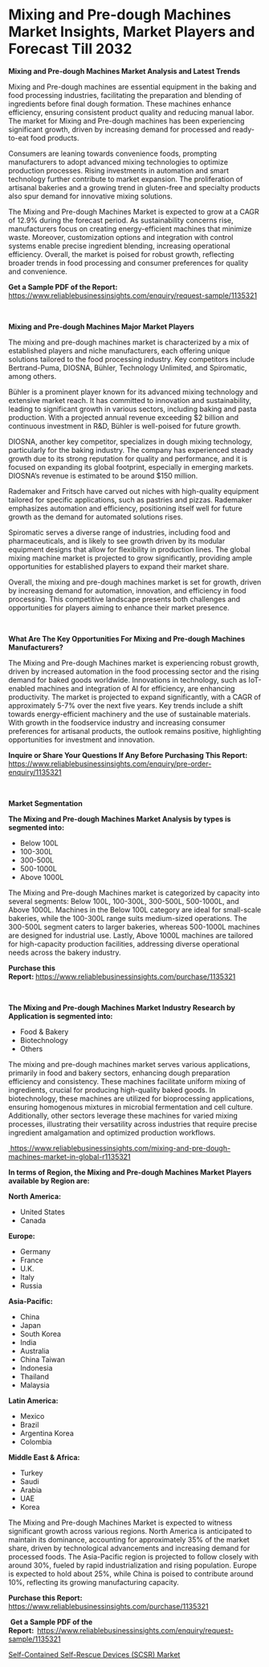 <p><h1>Mixing and Pre-dough Machines Market Insights, Market Players and Forecast Till 2032</h1></p><p><strong>Mixing and Pre-dough Machines Market Analysis and Latest Trends</strong></p>
<p><p>Mixing and Pre-dough machines are essential equipment in the baking and food processing industries, facilitating the preparation and blending of ingredients before final dough formation. These machines enhance efficiency, ensuring consistent product quality and reducing manual labor. The market for Mixing and Pre-dough machines has been experiencing significant growth, driven by increasing demand for processed and ready-to-eat food products. </p><p>Consumers are leaning towards convenience foods, prompting manufacturers to adopt advanced mixing technologies to optimize production processes. Rising investments in automation and smart technology further contribute to market expansion. The proliferation of artisanal bakeries and a growing trend in gluten-free and specialty products also spur demand for innovative mixing solutions.</p><p>The Mixing and Pre-dough Machines Market is expected to grow at a CAGR of 12.9% during the forecast period. As sustainability concerns rise, manufacturers focus on creating energy-efficient machines that minimize waste. Moreover, customization options and integration with control systems enable precise ingredient blending, increasing operational efficiency. Overall, the market is poised for robust growth, reflecting broader trends in food processing and consumer preferences for quality and convenience.</p></p>
<p><strong>Get a Sample PDF of the Report:&nbsp;</strong> <a href="https://www.reliablebusinessinsights.com/enquiry/request-sample/1135321?utm_campaign=3278&utm_medium=2&utm_source=Github&utm_content=ia&utm_term=25032025&utm_id=mixing-and-pre-dough-machines">https://www.reliablebusinessinsights.com/enquiry/request-sample/1135321</a></p>
<p>&nbsp;</p>
<p><strong>Mixing and Pre-dough Machines Major Market Players</strong></p>
<p><p>The mixing and pre-dough machines market is characterized by a mix of established players and niche manufacturers, each offering unique solutions tailored to the food processing industry. Key competitors include Bertrand-Puma, DIOSNA, Bühler, Technology Unlimited, and Spiromatic, among others. </p><p>Bühler is a prominent player known for its advanced mixing technology and extensive market reach. It has committed to innovation and sustainability, leading to significant growth in various sectors, including baking and pasta production. With a projected annual revenue exceeding $2 billion and continuous investment in R&D, Bühler is well-poised for future growth.</p><p>DIOSNA, another key competitor, specializes in dough mixing technology, particularly for the baking industry. The company has experienced steady growth due to its strong reputation for quality and performance, and it is focused on expanding its global footprint, especially in emerging markets. DIOSNA’s revenue is estimated to be around $150 million.</p><p>Rademaker and Fritsch have carved out niches with high-quality equipment tailored for specific applications, such as pastries and pizzas. Rademaker emphasizes automation and efficiency, positioning itself well for future growth as the demand for automated solutions rises. </p><p>Spiromatic serves a diverse range of industries, including food and pharmaceuticals, and is likely to see growth driven by its modular equipment designs that allow for flexibility in production lines. The global mixing machine market is projected to grow significantly, providing ample opportunities for established players to expand their market share.</p><p>Overall, the mixing and pre-dough machines market is set for growth, driven by increasing demand for automation, innovation, and efficiency in food processing. This competitive landscape presents both challenges and opportunities for players aiming to enhance their market presence.</p></p>
<p>&nbsp;</p>
<p><strong>What Are The Key Opportunities For Mixing and Pre-dough Machines Manufacturers?</strong></p>
<p><p>The Mixing and Pre-dough Machines market is experiencing robust growth, driven by increased automation in the food processing sector and the rising demand for baked goods worldwide. Innovations in technology, such as IoT-enabled machines and integration of AI for efficiency, are enhancing productivity. The market is projected to expand significantly, with a CAGR of approximately 5-7% over the next five years. Key trends include a shift towards energy-efficient machinery and the use of sustainable materials. With growth in the foodservice industry and increasing consumer preferences for artisanal products, the outlook remains positive, highlighting opportunities for investment and innovation.</p></p>
<p><strong>Inquire or Share Your Questions If Any Before Purchasing This Report:</strong> <a href="https://www.reliablebusinessinsights.com/enquiry/pre-order-enquiry/1135321?utm_campaign=3278&utm_medium=2&utm_source=Github&utm_content=ia&utm_term=25032025&utm_id=mixing-and-pre-dough-machines">https://www.reliablebusinessinsights.com/enquiry/pre-order-enquiry/1135321</a></p>
<p>&nbsp;</p>
<p><strong>Market Segmentation</strong></p>
<p><strong>The Mixing and Pre-dough Machines Market Analysis by types is segmented into:</strong></p>
<p><ul><li>Below 100L</li><li>100-300L</li><li>300-500L</li><li>500-1000L</li><li>Above 1000L</li></ul></p>
<p><p>The Mixing and Pre-dough Machines market is categorized by capacity into several segments: Below 100L, 100-300L, 300-500L, 500-1000L, and Above 1000L. Machines in the Below 100L category are ideal for small-scale bakeries, while the 100-300L range suits medium-sized operations. The 300-500L segment caters to larger bakeries, whereas 500-1000L machines are designed for industrial use. Lastly, Above 1000L machines are tailored for high-capacity production facilities, addressing diverse operational needs across the bakery industry.</p></p>
<p><strong>Purchase this Report:&nbsp;</strong><a href="https://www.reliablebusinessinsights.com/purchase/1135321?utm_campaign=3278&utm_medium=2&utm_source=Github&utm_content=ia&utm_term=25032025&utm_id=mixing-and-pre-dough-machines">https://www.reliablebusinessinsights.com/purchase/1135321</a></p>
<p>&nbsp;</p>
<p><strong>The Mixing and Pre-dough Machines Market Industry Research by Application is segmented into:</strong></p>
<p><ul><li>Food & Bakery</li><li>Biotechnology</li><li>Others</li></ul></p>
<p><p>The mixing and pre-dough machines market serves various applications, primarily in food and bakery sectors, enhancing dough preparation efficiency and consistency. These machines facilitate uniform mixing of ingredients, crucial for producing high-quality baked goods. In biotechnology, these machines are utilized for bioprocessing applications, ensuring homogenous mixtures in microbial fermentation and cell culture. Additionally, other sectors leverage these machines for varied mixing processes, illustrating their versatility across industries that require precise ingredient amalgamation and optimized production workflows.</p></p>
<p><a href="https://www.reliablebusinessinsights.com/mixing-and-pre-dough-machines-market-in-global-r1135321?utm_campaign=3278&utm_medium=2&utm_source=Github&utm_content=ia&utm_term=25032025&utm_id=mixing-and-pre-dough-machines">&nbsp;https://www.reliablebusinessinsights.com/mixing-and-pre-dough-machines-market-in-global-r1135321</a></p>
<p><strong>In terms of Region, the Mixing and Pre-dough Machines Market Players available by Region are:</strong></p>
<p>
    <p> <strong> North America: </strong>
        <ul>
            <li>United States</li>
            <li>Canada</li>
        </ul>
        </p> 
    <p> <strong> Europe: </strong>
        <ul>
            <li>Germany</li>
            <li>France</li>
            <li>U.K.</li>
            <li>Italy</li>
            <li>Russia</li>
        </ul>
        </p> 
    <p> <strong> Asia-Pacific: </strong>
        <ul>
            <li>China</li>
            <li>Japan</li>
            <li>South Korea</li>
            <li>India</li>
            <li>Australia</li>
            <li>China Taiwan</li>
            <li>Indonesia</li>
            <li>Thailand</li>
            <li>Malaysia</li>
        </ul>
        </p> 
    <p> <strong> Latin America: </strong>
        <ul>
            <li>Mexico</li>
            <li>Brazil</li>
            <li>Argentina Korea</li>
            <li>Colombia</li>
        </ul>
        </p> 
    <p> <strong> Middle East & Africa: </strong>
        <ul>
            <li>Turkey</li>
            <li>Saudi</li>
            <li>Arabia</li>
            <li>UAE</li>
            <li>Korea</li>
        </ul>
    </p>
    </p>
<p><p>The Mixing and Pre-dough Machines Market is expected to witness significant growth across various regions. North America is anticipated to maintain its dominance, accounting for approximately 35% of the market share, driven by technological advancements and increasing demand for processed foods. The Asia-Pacific region is projected to follow closely with around 30%, fueled by rapid industrialization and rising population. Europe is expected to hold about 25%, while China is poised to contribute around 10%, reflecting its growing manufacturing capacity.</p></p>
<p><strong>Purchase this Report: </strong><a href="https://www.reliablebusinessinsights.com/purchase/1135321?utm_campaign=3278&utm_medium=2&utm_source=Github&utm_content=ia&utm_term=25032025&utm_id=mixing-and-pre-dough-machines">https://www.reliablebusinessinsights.com/purchase/1135321</a></p>
<p>&nbsp;<strong>Get a Sample PDF of the Report:&nbsp;&nbsp;</strong><a href="https://www.reliablebusinessinsights.com/enquiry/request-sample/1135321?utm_campaign=3278&utm_medium=2&utm_source=Github&utm_content=ia&utm_term=25032025&utm_id=mixing-and-pre-dough-machines">https://www.reliablebusinessinsights.com/enquiry/request-sample/1135321</a></p>
<p><strong></strong></p>
<p><p><a href="https://github.com/rushanday/Market-Research-Report-List-1/blob/main/self-contained-self-rescue-devices-scsr-market.md?utm_campaign=3278&utm_medium=2&utm_source=Github&utm_content=ia&utm_term=25032025&utm_id=mixing-and-pre-dough-machines">Self-Contained Self-Rescue Devices (SCSR) Market</a></p></p>